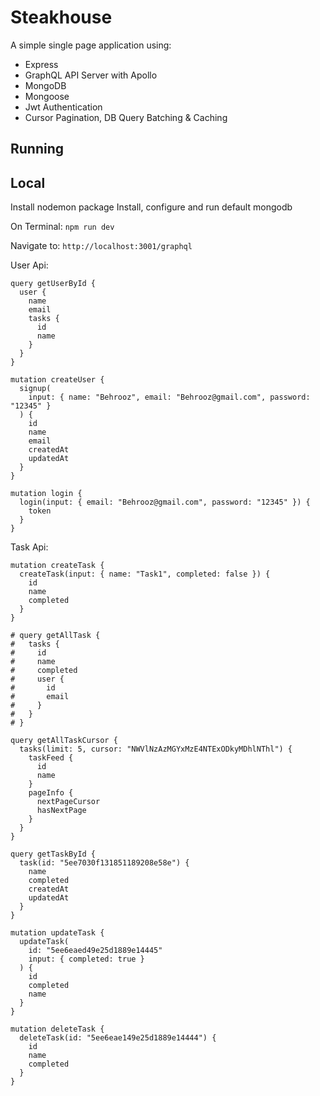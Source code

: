 # Steakhouse

A simple single page application using:

* Express
* GraphQL API Server with Apollo
* MongoDB
* Mongoose
* Jwt Authentication
* Cursor Pagination, DB Query Batching & Caching

## Running

## Local
Install nodemon package
Install, configure and run default mongodb

On Terminal:
`npm run dev`

Navigate to:
`http://localhost:3001/graphql`

User Api:
```
query getUserById {
  user {
    name
    email
    tasks {
      id
      name
    }
  }
}

mutation createUser {
  signup(
    input: { name: "Behrooz", email: "Behrooz@gmail.com", password: "12345" }
  ) {
    id
    name
    email
    createdAt
    updatedAt
  }
}

mutation login {
  login(input: { email: "Behrooz@gmail.com", password: "12345" }) {
    token
  }
}
```

Task Api:
```
mutation createTask {
  createTask(input: { name: "Task1", completed: false }) {
    id
    name
    completed
  }
}

# query getAllTask {
#   tasks {
#     id
#     name
#     completed
#     user {
#       id
#       email
#     }
#   }
# }

query getAllTaskCursor {
  tasks(limit: 5, cursor: "NWVlNzAzMGYxMzE4NTExODkyMDhlNThl") {
    taskFeed {
      id
      name
    }
  	pageInfo {
      nextPageCursor
      hasNextPage
    }
  }
}

query getTaskById {
  task(id: "5ee7030f131851189208e58e") {
    name
    completed
    createdAt
    updatedAt
  }
}

mutation updateTask {
  updateTask(
    id: "5ee6eaed49e25d1889e14445"
    input: { completed: true }
  ) {
    id
    completed
    name
  }
}

mutation deleteTask {
  deleteTask(id: "5ee6eae149e25d1889e14444") {
    id
    name
    completed
  }
}

```








